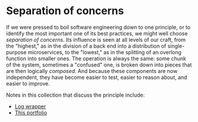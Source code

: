# Separation of concerns

If we were pressed to boil software engineering down to one principle, or to
identify the most important one of its best practices, we might well choose
_separation of concerns_. Its influence is seen at all levels of our craft,
from the "highest," as in the division of a back end into a distribution of
single-purpose microservices, to the "lowest," as in the splitting of an
overlong function into smaller ones. The operation is always the same: some
chunk of the system, sometimes a "confused" one, is broken down into pieces
that are then logically _composed_. And because these components are now
independent, they have become easier to test, easier to reason about, and
easier to improve.

Notes in this collection that discuss the principle include:
* [Log wrapper](log_wrapper/article.md)
* [This portfolio](this_portfolio.md)
